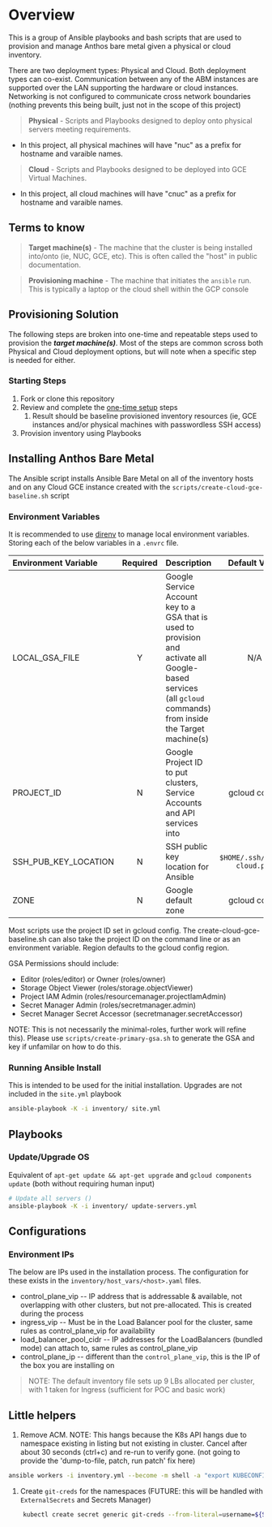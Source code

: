 # Overview

This is a group of Ansible playbooks and bash scripts that are used to provision and manage Anthos bare metal given a physical or cloud inventory.

There are two deployment types: Physical and Cloud. Both deployment types can co-exist. Communication between any of the ABM instances are supported over the LAN supporting the hardware or cloud instances. Networking is not configured to communicate cross network boundaries (nothing prevents this being built, just not in the scope of this project)

> **Physical** - Scripts and Playbooks designed to deploy onto physical servers meeting requirements.
* In this project, all physical machines will have "nuc" as a prefix for hostname and varaible names.

> **Cloud** - Scripts and Playbooks designed to be deployed into GCE Virtual Machines.
* In this project, all cloud machines will have "cnuc" as a prefix for hostname and varaible names.

## Terms to know

> **Target machine(s)** - The machine that the cluster is being installed into/onto (ie, NUC, GCE, etc). This is often called the "host" in public documentation.

> **Provisioning machine** - The machine that initiates the `ansible` run. This is typically a laptop or the cloud shell within the GCP console

## Provisioning Solution

The following steps are broken into one-time and repeatable steps used to provision the ***target machine(s)***. Most of the steps are common scross both Physical and Cloud deployment options, but will note when a specific step is needed for either.

### Starting Steps
1. Fork or clone this repository
1. Review and complete the [one-time setup](docs/ONE_TIME_SETUP.md) steps
    1. Result should be baseline provisioned inventory resources (ie, GCE instances and/or physical machines with passwordless SSH access)
1. Provision inventory using Playbooks

## Installing Anthos Bare Metal

The Ansible script installs Ansible Bare Metal on all of the inventory hosts and on any Cloud GCE instance created with the `scripts/create-cloud-gce-baseline.sh` script

### Environment Variables

It is recommended to use [direnv](https://direnv.net/) to manage local environment variables. Storing each of the below variables in a `.envrc` file.

| Environment Variable | Required | Description | Default Value |
|:---------------------|:--------:|:------------|:-------------:|
| LOCAL_GSA_FILE       |  Y       |  Google Service Account key to a GSA that is used to provision and activate all Google-based services (all `gcloud` commands) from inside the Target machine(s) | N/A |
| PROJECT_ID           |  N       |  Google Project ID to put clusters, Service Accounts and API services into | gcloud config |
| SSH_PUB_KEY_LOCATION |  N       |  SSH public key location for Ansible | `$HOME/.ssh/cnucs-cloud.pub` |
| ZONE                 |  N       |  Google default zone | gcloud config  |

Most scripts use the project ID set in gcloud config. The create-cloud-gce-baseline.sh can also take the project ID on the command line or as an environment variable.
Region defaults to the gcloud config region.

GSA Permissions should include:
- Editor (roles/editor) or Owner (roles/owner)
- Storage Object Viewer (roles/storage.objectViewer)
- Project IAM Admin (roles/resourcemanager.projectIamAdmin)
- Secret Manager Admin (roles/secretmanager.admin)
- Secret Manager Secret Accessor (secretmanager.secretAccessor)

NOTE: This is not necessarily the minimal-roles, further work will refine this). Please use `scripts/create-primary-gsa.sh` to generate the GSA and key if unfamilar on how to do this.

### Running Ansible Install

This is intended to be used for the initial installation. Upgrades are not included in the `site.yml` playbook

```bash
ansible-playbook -K -i inventory/ site.yml
```

## Playbooks

### Update/Upgrade OS

Equivalent of `apt-get update && apt-get upgrade` and `gcloud components update` (both without requiring human input)

```bash
# Update all servers ()
ansible-playbook -K -i inventory/ update-servers.yml
```

## Configurations

### Environment IPs

The below are IPs used in the installation process. The configuration for these exists in the `inventory/host_vars/<host>.yaml` files.

* control_plane_vip -- IP address that is addressable & available, not overlapping with other clusters, but not pre-allocated. This is created during the process
* ingress_vip -- Must be in the Load Balancer pool for the cluster, same rules as control_plane_vip for availability
* load_balancer_pool_cidr -- IP addresses for the LoadBalancers (bundled mode) can attach to, same rules as control_plane_vip
* control_plane_ip -- different than the `control_plane_vip`, this is the IP of the box you are installing on

> NOTE: The default inventory file sets up 9 LBs allocated per cluster, with 1 taken for Ingress (sufficient for POC and basic work)

## Little helpers

1. Remove ACM. NOTE: This hangs because the K8s API hangs due to namespace existing in listing but not existing in cluster. Cancel after about 30 seconds (ctrl+c) and re-run to verify gone. (not going to provide the 'dump-to-file, patch, run patch' fix here)

```bash
ansible workers -i inventory.yml --become -m shell -a "export KUBECONFIG=/var/kubeconfig/kubeconfig && kubectl delete -f /var/acm-configs/config-management-operator.yaml" -K
```

1. Create `git-creds` for the namespaces (FUTURE: this will be handled with `ExternalSecrets` and Secrets Manager)

```bash
    kubectl create secret generic git-creds --from-literal=username=${SCM_TOKEN_USER} --from-literal=token=${SCM_TOKEN_TOKEN} --namspace="xyz" # xyz = namespace
```
